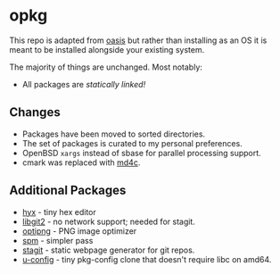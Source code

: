 opkg
====

This repo is adapted from [oasis][] but rather than installing as
an OS it is meant to be installed alongside your existing system.

The majority of things are unchanged. Most notably:

* All packages are *statically linked!*

Changes
-------
* Packages have been moved to sorted directories.
* The set of packages is curated to my personal preferences.
* OpenBSD `xargs` instead of sbase for parallel processing support.
* cmark was replaced with [md4c][].

Additional Packages
-------------------
* [hyx][]      - tiny hex editor
* [libgit2][]  - no network support; needed for stagit.
* [optipng][]  - PNG image optimizer
* [spm][]      - simpler pass
* [stagit][]   - static webpage generator for git repos.
* [u-config][] - tiny pkg-config clone that doesn't require libc on amd64.

[hyx]: https://yx7.cc/code/
[libgit2]: https://github.com/libgit2/libgit2
[md4c]: https://github.com/mity/md4c
[oasis]: https://github.com/oasislinux/oasis
[optipng]: https://optipng.sourceforge.net/
[spm]: https://github.com/rnpnr/spm
[stagit]: https://git.codemadness.org/stagit/file/README.html
[u-config]: https://github.com/skeeto/u-config/
